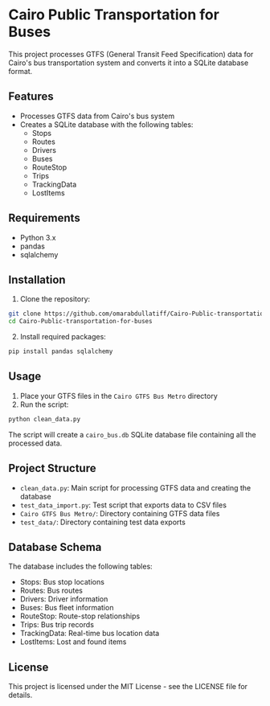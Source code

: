 # Cairo Public Transportation for Buses

This project processes GTFS (General Transit Feed Specification) data for Cairo's bus transportation system and converts it into a SQLite database format.

## Features

- Processes GTFS data from Cairo's bus system
- Creates a SQLite database with the following tables:
  - Stops
  - Routes
  - Drivers
  - Buses
  - RouteStop
  - Trips
  - TrackingData
  - LostItems

## Requirements

- Python 3.x
- pandas
- sqlalchemy

## Installation

1. Clone the repository:
```bash
git clone https://github.com/omarabdullatiff/Cairo-Public-transportation-for-buses.git
cd Cairo-Public-transportation-for-buses
```

2. Install required packages:
```bash
pip install pandas sqlalchemy
```

## Usage

1. Place your GTFS files in the `Cairo GTFS Bus Metro` directory
2. Run the script:
```bash
python clean_data.py
```

The script will create a `cairo_bus.db` SQLite database file containing all the processed data.

## Project Structure

- `clean_data.py`: Main script for processing GTFS data and creating the database
- `test_data_import.py`: Test script that exports data to CSV files
- `Cairo GTFS Bus Metro/`: Directory containing GTFS data files
- `test_data/`: Directory containing test data exports

## Database Schema

The database includes the following tables:
- Stops: Bus stop locations
- Routes: Bus routes
- Drivers: Driver information
- Buses: Bus fleet information
- RouteStop: Route-stop relationships
- Trips: Bus trip records
- TrackingData: Real-time bus location data
- LostItems: Lost and found items

## License

This project is licensed under the MIT License - see the LICENSE file for details. 